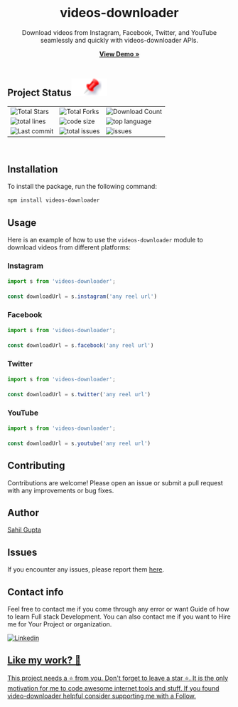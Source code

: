 <br />
<div align="center">

# videos-downloader
<div align="center">


  <p align="center"> Download videos from Instagram, Facebook, Twitter, and YouTube seamlessly and quickly with videos-downloader APIs. </p>
</div>
    <a href="https://ALLinOneSaver.vercel.app/"><strong>View Demo »</strong></a>
    <br />
    <br />
  </p>
</div>

## Project Status[![](https://raw.githubusercontent.com/aregtech/areg-sdk/master/docs/img/pin.svg)](#project-status)
<table class="no-border">
<tr>
    <td><img src="https://badgen.net/github/stars/Sahil-Gupta584/video-downloader" alt="Total Stars"/></td>
    <td><img src="https://badgen.net/github/forks/Sahil-Gupta584/video-downloader" alt="Total Forks"/></td>
    <td><img src="https://img.shields.io/github/search/Sahil-Gupta584/video-downloader/download" alt="Download Count"/></td>
  </tr>
  <tr>
    <td><img src="https://img.shields.io/tokei/lines/github/Sahil-Gupta584/video-downloader" alt="total lines"/></td>
    <td><img src="https://img.shields.io/github/languages/code-size/Sahil-Gupta584/video-downloader?style=flat-square" alt="code size"/></td>
    <td><img src="https://img.shields.io/github/languages/top/Sahil-Gupta584/video-downloader" alt="top language"/></td>
  </tr>
  <tr>
      <td><img src="https://img.shields.io/github/last-commit/Sahil-Gupta584/video-downloader" alt="Last commit"/></td>
    <td><img src="https://img.shields.io/github/issues/Sahil-Gupta584/video-downloader" alt="total issues"/></td>
    <td><img src="https://img.shields.io/github/issues-pr/Sahil-Gupta584/video-downloader" alt="issues"/></td>
  </tr>
</table>
<br />


## Installation

To install the package, run the following command:

```bash
npm install videos-downloader
```

## Usage

Here is an example of how to use the `videos-downloader` module to download videos from different platforms:

### Instagram

```javascript
import s from 'videos-downloader';

const downloadUrl = s.instagram('any reel url')
```

### Facebook

```javascript
import s from 'videos-downloader';

const downloadUrl = s.facebook('any reel url')
```

### Twitter

```javascript
import s from 'videos-downloader';

const downloadUrl = s.twitter('any reel url')
```

### YouTube

```javascript
import s from 'videos-downloader';

const downloadUrl = s.youtube('any reel url')
```


## Contributing

Contributions are welcome! Please open an issue or submit a pull request with any improvements or bug fixes.

## Author

[Sahil Gupta](https://github.com/Sahil-Gupta584)

## Issues

If you encounter any issues, please report them [here](https://github.com/Sahil-Gupta584/video-downloader/issues).

## Contact info

Feel free to contact me if you come through any error or want Guide of how to learn Full stack Development. You can also contact me if you want to Hire me for Your Project or organization.

<a href ="https://www.linkedin.com/in/sahil-gupta-1b7742286/"><img src="https://img.shields.io/badge/linkedin-%230077B5.svg?style=for-the-badge&logo=linkedin&logoColor=white" alt="Linkedin"/>

## Like my work? 💖

This project needs a ⭐️ from you. Don't forget to leave a star ⭐️. It is the only motivation for me to code awesome internet tools and stuff. If you found video-downloader helpful consider supporting me with a Follow.

